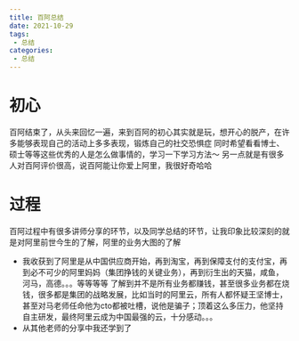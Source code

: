 ```yaml
---
title: 百阿总结
date: 2021-10-29
tags:
 - 总结
categories:
 - 总结
---
```

# 初心
百阿结束了，从头来回忆一遍，来到百阿的初心其实就是玩，想开心的脱产，在许多能够表现自己的活动上多多表现，锻炼自己的社交恐惧症
同时希望看看博士、硕士等等这些优秀的人是怎么做事情的，学习一下学习方法～
另一点就是有很多人对百阿评价很高，说百阿能让你爱上阿里，我很好奇哈哈

# 过程
百阿过程中有很多讲师分享的环节，以及同学总结的环节，让我印象比较深刻的就是对阿里前世今生的了解，阿里的业务大图的了解
- 我收获到了阿里是从中国供应商开始，再到淘宝，再到保障支付的支付宝，再到必不可少的阿里妈妈（集团挣钱的关键业务），再到衍生出的天猫，咸鱼，河马，高德。。。等等等等
了解到并不是所有业务都赚钱，甚至很多业务都在烧钱，很多都是集团的战略发展，比如当时的阿里云，所有人都怀疑王坚博士，甚至对马老师任命他为cto都被吐槽，说他是骗子；顶着这么多压力，他坚持自主研发，最终阿里云成为中国最强的云，十分感动。。。
- 从其他老师的分享中我还学到了

